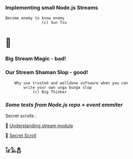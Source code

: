 ### Implementing small Node.js Streams 

```
Become enemy to know enemy
                (c) Sun Tzu 
```
# 👹

### Big Stream Magic - bad!

### Our Stream Shaman Slop - good!

```
    Why use trusted and welldone software when you can 
        write your own unga bunga slop
            (c) Big Thinker
```

### ***Some tests from Node.js repo + event emmiter***

Secret scrolls : 

📜 [Understanding stream module](https://github.com/Babak-Gholamzadeh/understanding-nodejs-stream-module)

📜 [Secret Scroll](https://nodejs.org/docs/latest/api/)

### 𓃠𓅓𓆣